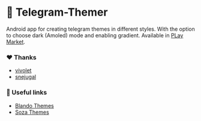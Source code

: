 # :art: Telegram-Themer
Android app for creating telegram themes in different styles. With the option to choose dark (Amoled) mode and enabling gradient.
Available in [PLay Market](https://play.google.com/store/apps/details?id=com.therxmv.telegramthemer).

### :heart: Thanks
- [vivolet](https://t.me/vivld)
- [snejugal](https://t.me/snejugal)

### :link: Useful links
- [Blando Themes](https://t.me/BlandoThemes)
- [Soza Themes](https://t.me/soza_themes)
